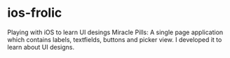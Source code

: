 # ios-frolic
Playing with iOS to learn UI desings
Miracle Pills: A single page application which contains labels, textfields, buttons and picker view. I developed it to learn about UI designs.
